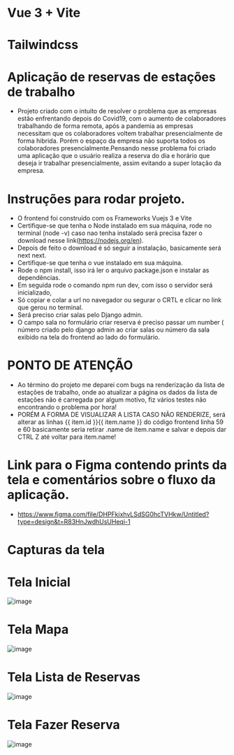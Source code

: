 # Vue 3 + Vite
# Tailwindcss
# Aplicação de reservas de estações de trabalho
- Projeto criado com o intuito de resolver o problema que as empresas estão enfrentando depois do Covid19,
com o aumento de colaboradores trabalhando de forma remota, após a pandemia as empresas necessitam que os colaboradores voltem trabalhar presencialmente de forma hibrida.
Porém o espaço da empresa não suporta todos os colaboradores presencialmente.Pensando nesse problema foi criado uma aplicação que o usuário realiza a reserva do dia e horário que deseja ir trabalhar presencialmente,
assim evitando a super lotação da empresa.
# Instruções para rodar projeto.
- O frontend foi construído com os Frameworks Vuejs 3 e Vite
- Certifique-se que tenha o Node instalado em sua máquina, rode no terminal (node -v) caso nao tenha instalado será precisa fazer o download nesse link(https://nodejs.org/en).
- Depois de feito o download é só seguir a instalação, basicamente será next next.
- Certifique-se que tenha o vue instalado em sua máquina.
- Rode o npm install, isso irá ler o arquivo package.json e instalar as dependências.
- Em seguida rode o comando npm run dev, com isso o servidor será inicializado, 
- Só copiar e colar a url no navegador ou segurar o CRTL e clicar no link que gerou no terminal.
- Será preciso criar salas pelo Django admin.
- O campo sala no formulário criar reserva é preciso passar um number ( número criado pelo django admin ao criar salas ou número da sala exibido na tela do frontend ao lado do formulário.
# PONTO DE ATENÇÃO
- Ao término do projeto me deparei com bugs na renderização da lista de estações de trabalho, onde ao atualizar a página
 os dados da lista de estações não é carregada por algum motivo, fiz vários testes não encontrando o problema por hora!
 - PORÉM A FORMA DE VISUALIZAR A LISTA CASO NÃO RENDERIZE, será alterar as linhas 
 {{ item.id }}{{ item.name }} do código frontend linha 59 e 60
 basicamente seria retirar .name de item.name e salvar e depois dar CTRL Z até voltar para item.name!
 # Link para o Figma contendo prints da tela e comentários sobre o fluxo da aplicação.
 - https://www.figma.com/file/DHPFkixhvLSdSG0hcTVHkw/Untitled?type=design&t=R83HnJwdhUsUHeqi-1
# Capturas da tela

# Tela Inicial

![image](https://github.com/jeferson1985/station_reservation/assets/58534889/c836271d-a502-4eab-8155-0909da3767d4)
# Tela Mapa
![image](https://github.com/jeferson1985/station_reservation/assets/58534889/2ed2e87f-884d-4806-a506-f192eb227586)
# Tela Lista de Reservas
![image](https://github.com/jeferson1985/station_reservation/assets/58534889/926a1114-48f1-4169-a71c-4029397a1e66)
# Tela Fazer Reserva
![image](https://github.com/jeferson1985/station_reservation/assets/58534889/f6cc19d3-38d5-44aa-aa28-a8e1c671424b)


